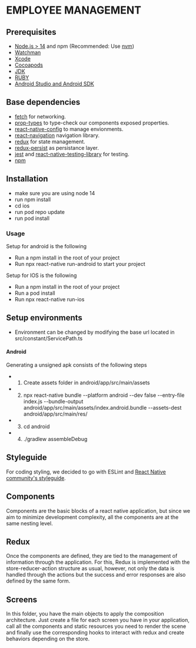 # EMPLOYEE MANAGEMENT

## Prerequisites

- [Node.js > 14](https://nodejs.org) and npm (Recommended: Use [nvm](https://github.com/nvm-sh/nvm))
- [Watchman](https://facebook.github.io/watchman)
- [Xcode](https://developer.apple.com/xcode)
- [Cocoapods](https://cocoapods.org)
- [JDK](https://www.oracle.com/java/technologies/javase-jdk11-downloads.html)
- [RUBY](https://www.ruby-lang.org/en/documentation/installation/)
- [Android Studio and Android SDK](https://developer.android.com/studio)

## Base dependencies

- [fetch](https://reactnative.dev/docs/network) for networking.
- [prop-types](https://github.com/facebook/prop-types) to type-check our components exposed properties.
- [react-native-config](https://github.com/luggit/react-native-config) to manage envionments.
- [react-navigation](https://reactnavigation.org/) navigation library.
- [redux](https://redux.js.org/) for state management.
- [redux-persist](https://github.com/rt2zz/redux-persist) as persistance layer.
- [jest](https://facebook.github.io/jest/) and [react-native-testing-library](https://callstack.github.io/react-native-testing-library/) for testing.
- [npm](https://npm.com)

## Installation

- make sure you are using node 14
- run npm install
- cd ios
- run pod repo update
- run pod install

### Usage

Setup for android is the following

- Run a npm install in the root of your project
- Run npx react-native run-android to start your project

Setup for IOS is the following

- Run a npm install in the root of your project
- Run a pod install
- Run npx react-native run-ios

## Setup environments

- Environment can be changed by modifying the base url located in src/constant/ServicePath.ts

#### Android

Generating a unsigned apk consists of the following steps

- 1.  Create assets folder in android/app/src/main/assets
- 2.  npx react-native bundle --platform android --dev false --entry-file index.js --bundle-output android/app/src/main/assets/index.android.bundle --assets-dest android/app/src/main/res/
- 3.  cd android
- 4.  ./gradlew assembleDebug

## Styleguide

For coding styling, we decided to go with ESLint and [React Native community's styleguide](https://github.com/facebook/react-native/tree/master/packages/eslint-config-react-native-community#readme).

## Components

Components are the basic blocks of a react native application, but since we​​ aim to minimize development complexity, all the components are at the same nesting level.

## Redux

Once the components are defined, they are tied to the management of information through the application. For this, Redux is implemented with the store-reducer-action structure as usual, however, not only the data is handled through the actions but the success and error responses are also defined by the same form.

## Screens

In this folder, you have the main objects to apply the composition architecture. Just create a file for each screen you have in your application, call all the components and static resources you need to render the scene and finally use the corresponding hooks to interact with redux and create behaviors depending on the store.
